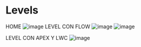 # Levels
HOME
![image](https://user-images.githubusercontent.com/99770498/207994326-fc51a5b0-e249-4cbb-9a0a-b566a049533d.png)
LEVEL CON FLOW
![image](https://user-images.githubusercontent.com/99770498/207994551-588aced5-cf4b-46c3-90d2-bb54c7703cb4.png)
![image](https://user-images.githubusercontent.com/99770498/207994883-2f3fce43-a770-4f07-bf9c-f51189cafc01.png)

LEVEL CON APEX Y LWC
![image](https://user-images.githubusercontent.com/99770498/207996463-80a2e80b-253a-4f74-984f-de10332e198d.png)


